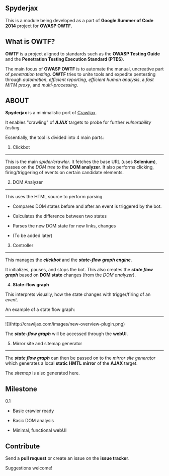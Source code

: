 Spyderjax
---

This is a module being developed as a part of **Google Summer of Code 2014** project for **OWASP OWTF**.



What is OWTF?
---

**OWTF** is a project aligned to standards such as the **OWASP Testing Guide** and the **Penetration Testing Execution Standard (PTES)**. 

The main focus of **OWASP OWTF** is to automate the manual, uncreative part of *penetration testing*. **OWTF** tries to unite tools and expedite pentesting through *automation*, *efficient reporting*, *efficient human analysis*, a *fast MiTM proxy*, and *multi-processing*.


ABOUT
---

**Spyderjax** is a minimalistic port of [Crawljax](http://www.github.com/crawljax/crawljax.git). 

It enables "crawling" of ***AJAX*** targets to probe for further *vulnerability testing*.

Essentially, the tool is divided into 4 main parts:


1. Clickbot
---

This is the main *spider/crawler*. It fetches the base URL (uses **Selenium**), passes on the *DOM tree* to the **DOM analyzer**.
It also performs clicking, firing/triggering of events on certain candidate elements.


2. DOM Analyzer
---

This uses the HTML source to perform parsing.

  * Compares DOM states before and after an event is triggered by the bot.

  * Calculates the difference between two states

  * Parses the new DOM state for new links, changes

  * (To be added later)


3. Controller
---

This manages the ***clickbot*** and the ***state-flow graph engine***.

It initializes, pauses, and stops the bot. This also creates the ***state flow graph*** based on **DOM state** changes (from the *DOM analyzer*).


4. <b>State-flow graph</b>

This interprets visually, how the state changes with trigger/firing of an *event*.

An example of a state flow graph:
<hr>
![](http://crawljax.com/images/new-overview-plugin.png)

The ***state-flow graph*** will be accessed through the **webUI**.


5. Mirror site and sitemap generator
---

The ***state flow graph*** can then be passed on to the *mirror site generator* which generates a local **static HMTL mirror** of the **AJAX** target.

The *sitemap* is also generated here.



Milestone
---
0.1

  - Basic crawler ready

  - Basic DOM analysis

  - Minimal, functional webUI



Contribute
---

Send a **pull request** or create an issue on the **issue tracker**.

Suggestions welcome!